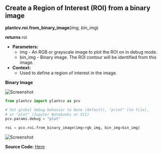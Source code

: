 ## Create a Region of Interest (ROI) from a binary image

**plantcv.roi.from_binary_image**(*img, bin_img*)

**returns** roi

- **Parameters:**
    - img - An RGB or grayscale image to plot the ROI on in debug mode.
    - bin_img - Binary image. The ROI contour will be identified from this image.
- **Context:**
    - Used to define a region of interest in the image.

**Binary Image**

![Screenshot](img/documentation_images/from_binary_image/binary_image.png)

```python
from plantcv import plantcv as pcv

# Set global debug behavior to None (default), "print" (to file), 
# or "plot" (Jupyter Notebooks or X11)
pcv.params.debug = "plot"

roi = pcv.roi.from_binary_image(img=rgb_img, bin_img=bin_img)

```

![Screenshot](img/documentation_images/from_binary_image/image_with_roi.png)

**Source Code:** [Here](https://github.com/danforthcenter/plantcv/blob/main/plantcv/plantcv/roi/roi_methods.py)
